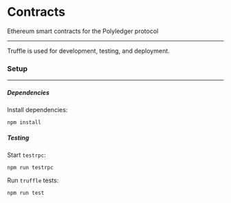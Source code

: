 # Contracts
Ethereum smart contracts for the Polyledger protocol

---

Truffle is used for development, testing, and deployment.

### Setup

---

##### Dependencies

Install dependencies:
```
npm install
```

##### Testing

Start `testrpc`:
```
npm run testrpc
```
Run `truffle` tests:
```
npm run test

```
